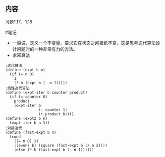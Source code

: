 ## 内容

习题1.17、1.18

#笔记

- 一般说，定义一个不变量，要求它在状态之间报纸不变，这是思考迭代算法设计问题时的一种非常有力的方法。
- 求幂算法
```
;迭代算法
(define (expt b n)
  (if (= n 0)
    1
    (* b (expt b (- n 1)))))
;线性迭代算法
(define (expt-iter b counter product)
  (if (= counter 0)
    product
    (expt-iter b 
               (- counter 1) 
               (* product b))))
(define (expt2 b n)
  (expt-iter b n 1))
;对数迭代
(define (fast-expt b n)
  (cond
    ((= n 0) 1)
    ((even? b) (square (fast-expt b (/ n 2))))
    (else (* b (fast-expt b (- n 1))))))
```